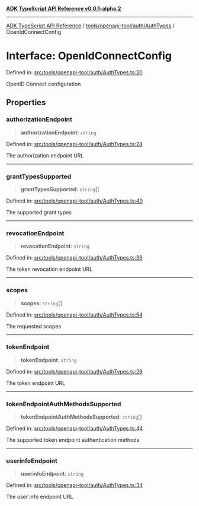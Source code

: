 [**ADK TypeScript API Reference v0.0.1-alpha.2**](../../../../../README.md)

***

[ADK TypeScript API Reference](../../../../../modules.md) / [tools/openapi-tool/auth/AuthTypes](../README.md) / OpenIdConnectConfig

# Interface: OpenIdConnectConfig

Defined in: [src/tools/openapi-tool/auth/AuthTypes.ts:20](https://github.com/njraladdin/adk-typescript/blob/main/src/tools/openapi-tool/auth/AuthTypes.ts#L20)

OpenID Connect configuration

## Properties

### authorizationEndpoint

> **authorizationEndpoint**: `string`

Defined in: [src/tools/openapi-tool/auth/AuthTypes.ts:24](https://github.com/njraladdin/adk-typescript/blob/main/src/tools/openapi-tool/auth/AuthTypes.ts#L24)

The authorization endpoint URL

***

### grantTypesSupported

> **grantTypesSupported**: `string`[]

Defined in: [src/tools/openapi-tool/auth/AuthTypes.ts:49](https://github.com/njraladdin/adk-typescript/blob/main/src/tools/openapi-tool/auth/AuthTypes.ts#L49)

The supported grant types

***

### revocationEndpoint

> **revocationEndpoint**: `string`

Defined in: [src/tools/openapi-tool/auth/AuthTypes.ts:39](https://github.com/njraladdin/adk-typescript/blob/main/src/tools/openapi-tool/auth/AuthTypes.ts#L39)

The token revocation endpoint URL

***

### scopes

> **scopes**: `string`[]

Defined in: [src/tools/openapi-tool/auth/AuthTypes.ts:54](https://github.com/njraladdin/adk-typescript/blob/main/src/tools/openapi-tool/auth/AuthTypes.ts#L54)

The requested scopes

***

### tokenEndpoint

> **tokenEndpoint**: `string`

Defined in: [src/tools/openapi-tool/auth/AuthTypes.ts:29](https://github.com/njraladdin/adk-typescript/blob/main/src/tools/openapi-tool/auth/AuthTypes.ts#L29)

The token endpoint URL

***

### tokenEndpointAuthMethodsSupported

> **tokenEndpointAuthMethodsSupported**: `string`[]

Defined in: [src/tools/openapi-tool/auth/AuthTypes.ts:44](https://github.com/njraladdin/adk-typescript/blob/main/src/tools/openapi-tool/auth/AuthTypes.ts#L44)

The supported token endpoint authentication methods

***

### userinfoEndpoint

> **userinfoEndpoint**: `string`

Defined in: [src/tools/openapi-tool/auth/AuthTypes.ts:34](https://github.com/njraladdin/adk-typescript/blob/main/src/tools/openapi-tool/auth/AuthTypes.ts#L34)

The user info endpoint URL
